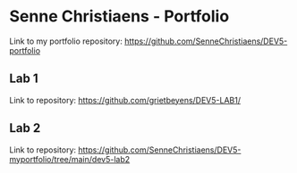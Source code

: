 # Senne Christiaens - Portfolio

Link to my portfolio repository: https://github.com/SenneChristiaens/DEV5-portfolio

## Lab 1

Link to repository: https://github.com/grietbeyens/DEV5-LAB1/

## Lab 2

Link to repository: https://github.com/SenneChristiaens/DEV5-myportfolio/tree/main/dev5-lab2
